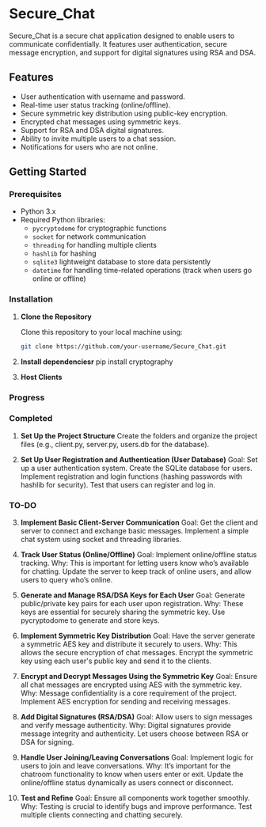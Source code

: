 # Secure_Chat

Secure_Chat is a secure chat application designed to enable users to communicate confidentially. It features user authentication, secure message encryption, and support for digital signatures using RSA and DSA.

## Features

- User authentication with username and password.
- Real-time user status tracking (online/offline).
- Secure symmetric key distribution using public-key encryption.
- Encrypted chat messages using symmetric keys.
- Support for RSA and DSA digital signatures.
- Ability to invite multiple users to a chat session.
- Notifications for users who are not online.

## Getting Started

### Prerequisites

- Python 3.x
- Required Python libraries:
  - `pycryptodome` for cryptographic functions
  - `socket` for network communication
  - `threading` for handling multiple clients
  - `hashlib` for hashing
  - `sqlite3` lightweight database to store data persistently
  - `datetime` for handling time-related operations (track when users go online or offline)


### Installation

1. **Clone the Repository**

   Clone this repository to your local machine using:
   ```bash
   git clone https://github.com/your-username/Secure_Chat.git

2. **Install dependenciesr**
  pip install cryptography


3. **Host Clients**


### Progress

### Completed 

1. **Set Up the Project Structure**
Create the folders and organize the project files (e.g., client.py, server.py, users.db for the database).

2. **Set Up User Registration and Authentication (User Database)**
Goal: Set up a user authentication system.
Create the SQLite database for users.
Implement registration and login functions (hashing passwords with hashlib for security).
Test that users can register and log in.

### TO-DO

3. **Implement Basic Client-Server Communication**
Goal: Get the client and server to connect and exchange basic messages.
Implement a simple chat system using socket and threading libraries.

4. **Track User Status (Online/Offline)**
Goal: Implement online/offline status tracking.
Why: This is important for letting users know who’s available for chatting.
Update the server to keep track of online users, and allow users to query who’s online.

5. **Generate and Manage RSA/DSA Keys for Each User**
Goal: Generate public/private key pairs for each user upon registration.
Why: These keys are essential for securely sharing the symmetric key.
Use pycryptodome to generate and store keys.

6. **Implement Symmetric Key Distribution**
Goal: Have the server generate a symmetric AES key and distribute it securely to users.
Why: This allows the secure encryption of chat messages.
Encrypt the symmetric key using each user's public key and send it to the clients.

7. **Encrypt and Decrypt Messages Using the Symmetric Key**
Goal: Ensure all chat messages are encrypted using AES with the symmetric key.
Why: Message confidentiality is a core requirement of the project.
Implement AES encryption for sending and receiving messages.

8. **Add Digital Signatures (RSA/DSA)**
Goal: Allow users to sign messages and verify message authenticity.
Why: Digital signatures provide message integrity and authenticity.
Let users choose between RSA or DSA for signing.

9. **Handle User Joining/Leaving Conversations**
Goal: Implement logic for users to join and leave conversations.
Why: It’s important for the chatroom functionality to know when users enter or exit.
Update the online/offline status dynamically as users connect or disconnect.

10. **Test and Refine**
Goal: Ensure all components work together smoothly.
Why: Testing is crucial to identify bugs and improve performance.
Test multiple clients connecting and chatting securely.